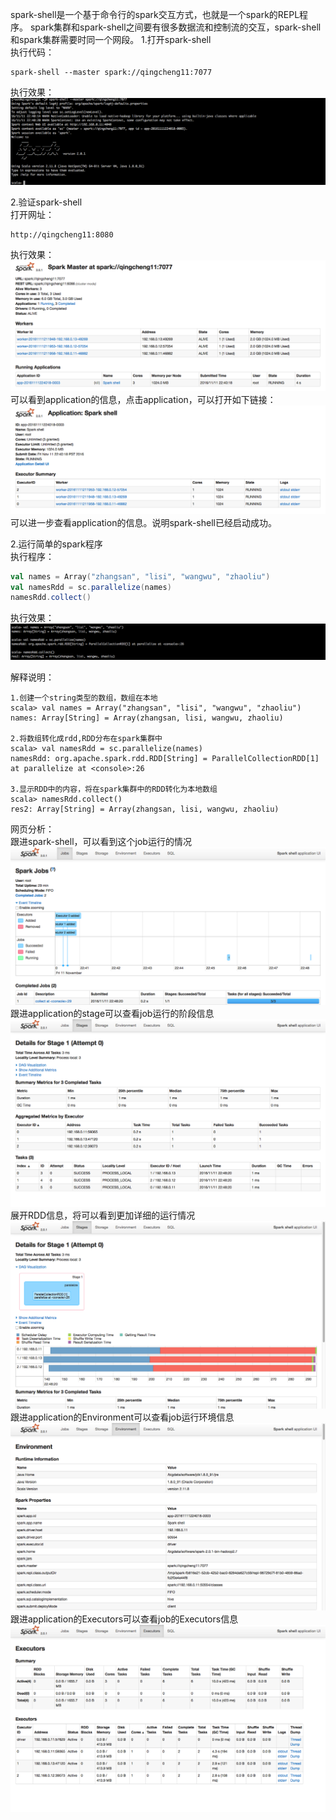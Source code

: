 spark-shell是一个基于命令行的spark交互方式，也就是一个spark的REPL程序。
spark集群和spark-shell之间要有很多数据流和控制流的交互，spark-shell和spark集群需要时同一个网段。
1.打开spark-shell  
执行代码：
```
spark-shell --master spark://qingcheng11:7077
```
执行效果：
![](images/Snip20161112_40.png) 

2.验证spark-shell  
打开网址：  
```
http://qingcheng11:8080
```
执行效果：
![](images/Snip20161112_38.png) 
可以看到application的信息，点击application，可以打开如下链接：  
![](images/Snip20161112_39.png) 
可以进一步查看application的信息。说明spark-shell已经启动成功。  



2.运行简单的spark程序  
执行程序：  
```scala
val names = Array("zhangsan", "lisi", "wangwu", "zhaoliu")
val namesRdd = sc.parallelize(names)
namesRdd.collect()
```
执行效果：
![](images/Snip20161112_42.png) 

解释说明：

```
1.创建一个string类型的数组，数组在本地
scala> val names = Array("zhangsan", "lisi", "wangwu", "zhaoliu")
names: Array[String] = Array(zhangsan, lisi, wangwu, zhaoliu)

2.将数组转化成rdd,RDD分布在spark集群中
scala> val namesRdd = sc.parallelize(names)
namesRdd: org.apache.spark.rdd.RDD[String] = ParallelCollectionRDD[1] at parallelize at <console>:26

3.显示RDD中的内容，将在spark集群中的RDD转化为本地数组
scala> namesRdd.collect()
res2: Array[String] = Array(zhangsan, lisi, wangwu, zhaoliu)
```

网页分析：   
跟进spark-shell，可以看到这个job运行的情况
![](images/Snip20161112_49.png) 
跟进application的stage可以查看job运行的阶段信息
![](images/Snip20161112_44.png) 
展开RDD信息，将可以看到更加详细的运行情况
![](images/Snip20161112_45.png) 
跟进application的Environment可以查看job运行环境信息
![](images/Snip20161112_46.png) 
跟进application的Executors可以查看job的Executors信息
![](images/Snip20161112_47.png) 
